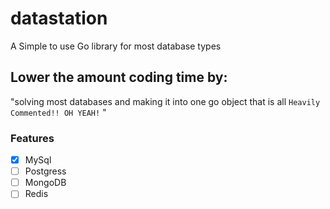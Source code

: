 # datastation
A Simple to use Go library for most database types

## Lower the amount coding time by:
"solving most databases and making it into one go object that is all `Heavily Commented!! OH YEAH!`  "


### Features

- [x] MySql
- [ ] Postgress
- [ ] MongoDB
- [ ] Redis

